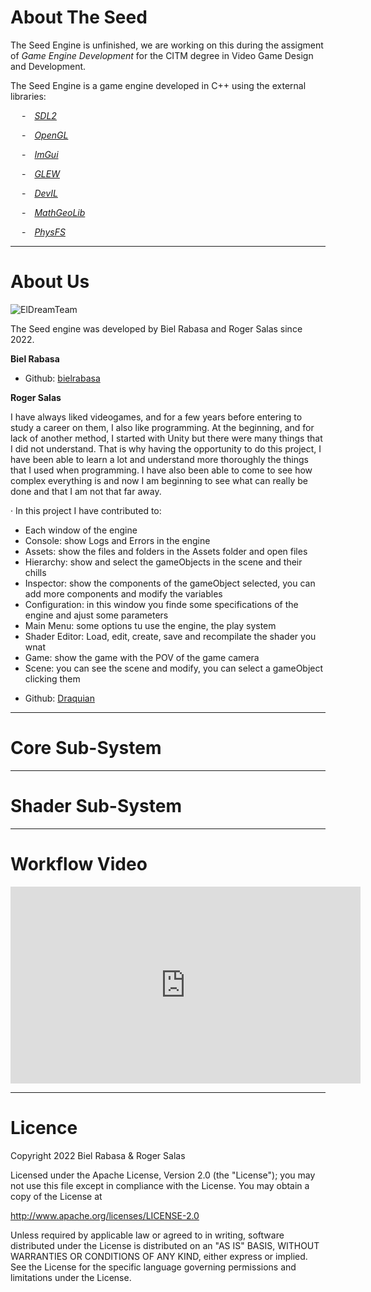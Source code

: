 # About The Seed
The Seed Engine is unfinished, we are working on this during the assigment of *Game Engine Development* for the CITM degree in Video Game Design and Development.

The Seed Engine is a game engine developed in C++ using the external libraries: 

&emsp; -&emsp;*[SDL2](https://www.libsdl.org/)*

&emsp; -&emsp;*[OpenGL](https://www.opengl.org/)* 

&emsp; -&emsp;*[ImGui](https://github.com/ocornut/imgui)*

&emsp; -&emsp;*[GLEW](https://glew.sourceforge.net/)*

&emsp; -&emsp;*[DevIL](https://openil.sourceforge.net/)*

&emsp; -&emsp;*[MathGeoLib](https://github.com/juj/MathGeoLib)*

&emsp; -&emsp;*[PhysFS](https://icculus.org/physfs/)*

***
# About Us
![ElDreamTeam](https://user-images.githubusercontent.com/79161186/212556061-6467ce33-9b9f-455c-a2e6-4bad4eb82a2e.jpg)

The Seed engine was developed by Biel Rabasa and Roger Salas since 2022.

**Biel Rabasa**



* Github: [bielrabasa](https://github.com/bielrabasa)

**Roger Salas**

I have always liked videogames, and for a few years before entering to study a career on them, I also like programming. At the beginning, and for lack of another method, I started with Unity but there were many things that I did not understand. That is why having the opportunity to do this project, I have been able to learn a lot and understand more thoroughly the things that I used when programming. I have also been able to come to see how complex everything is and now I am beginning to see what can really be done and that I am not that far away.

 · In this project I have contributed to:
   - Each window of the engine
   - Console: show Logs and Errors in the engine
   - Assets: show the files and folders in the Assets folder and open files
   - Hierarchy: show and select the gameObjects in the scene and their chills
   - Inspector: show the components of the gameObject selected, you can add more components and modify the variables
   - Configuration: in this window you finde some specifications of the engine and ajust some parameters
   - Main Menu: some options tu use the engine, the play system
   - Shader Editor: Load, edit, create, save and recompilate the shader you wnat
   - Game: show the game with the POV of the game camera
   - Scene: you can see the scene and modify, you can select a gameObject clicking them

* Github: [Draquian](https://github.com/Draquian) 

***
# Core Sub-System


***
# Shader Sub-System


***
# Workflow Video

<iframe width="560" height="315" src="https://www.youtube.com/embed/VaT1ntQPmvo" title="YouTube video player" frameborder="0" allow="accelerometer; autoplay; clipboard-write; encrypted-media; gyroscope; picture-in-picture" allowfullscreen></iframe>

***
# Licence

 Copyright 2022 Biel Rabasa & Roger Salas

   Licensed under the Apache License, Version 2.0 (the "License");
   you may not use this file except in compliance with the License.
   You may obtain a copy of the License at

   http://www.apache.org/licenses/LICENSE-2.0

   Unless required by applicable law or agreed to in writing, software
   distributed under the License is distributed on an "AS IS" BASIS,
   WITHOUT WARRANTIES OR CONDITIONS OF ANY KIND, either express or implied.
   See the License for the specific language governing permissions and
   limitations under the License.

